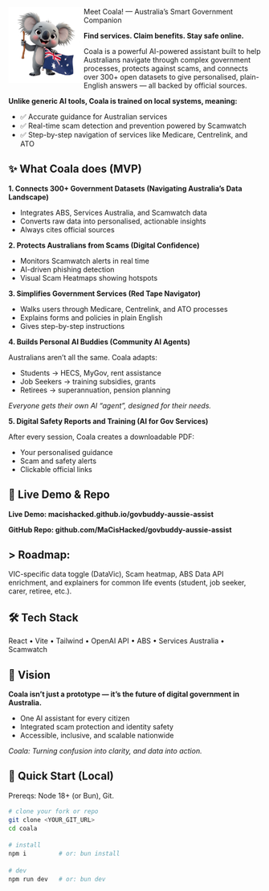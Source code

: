 <p>
  <img src="https://github.com/MaCisHacked/govbuddy-aussie-assist/blob/main/src/assets/coala-logo2.jpg" alt="Coala Logo" width="150" align ="left"/>
</p>
Meet Coala! — Australia’s Smart Government Companion

**Find services. Claim benefits. Stay safe online.**  

Coala is a powerful AI-powered assistant built to help Australians navigate through complex government processes, protects against scams, and connects over 300+ open datasets to give personalised, plain-English answers — all backed by official  sources.

**Unlike generic AI tools, Coala is trained on local systems, meaning:**
- ✅ Accurate guidance for Australian services
- ✅ Real-time scam detection and prevention powered by Scamwatch
- ✅ Step-by-step navigation of services like Medicare, Centrelink, and ATO

## ✨ What Coala does (MVP)

**1.  Connects 300+ Government Datasets (Navigating Australia’s Data Landscape)**

- Integrates ABS, Services Australia, and Scamwatch data
- Converts raw data into personalised, actionable insights
- Always cites official sources

**2. Protects Australians from Scams (Digital Confidence)**

- Monitors Scamwatch alerts in real time
- AI-driven phishing detection
- Visual Scam Heatmaps showing hotspots

**3. Simplifies Government Services (Red Tape Navigator)**

- Walks users through Medicare, Centrelink, and ATO processes
- Explains forms and policies in plain English
- Gives step-by-step instructions

**4. Builds Personal AI Buddies (Community AI Agents)**

Australians aren’t all the same. Coala adapts:

- Students → HECS, MyGov, rent assistance
- Job Seekers → training subsidies, grants
- Retirees → superannuation, pension planning

*Everyone gets their own AI “agent”, designed for their needs.*

**5. Digital Safety Reports and Training (AI for Gov Services)**

After every session, Coala creates a downloadable PDF:

- Your personalised guidance
- Scam and safety alerts
- Clickable official links


## 🔗 Live Demo & Repo

**Live Demo: macishacked.github.io/govbuddy-aussie-assist**

**GitHub Repo: github.com/MaCisHacked/govbuddy-aussie-assist**

## > Roadmap:
VIC-specific data toggle (DataVic), Scam heatmap, ABS Data API enrichment, and explainers for common life events (student, job seeker, carer, retiree, etc.).


## 🛠️ Tech Stack

React • Vite • Tailwind • OpenAI API • ABS • Services Australia • Scamwatch


## 🚀 Vision

**Coala isn’t just a prototype — it’s the future of digital government in Australia.**

- One AI assistant for every citizen
- Integrated scam protection and identity safety
- Accessible, inclusive, and scalable nationwide

*Coala: Turning confusion into clarity, and data into action.*

## 🚀 Quick Start (Local)
Prereqs: Node 18+ (or Bun), Git.

```bash
# clone your fork or repo
git clone <YOUR_GIT_URL>
cd coala

# install
npm i         # or: bun install

# dev
npm run dev   # or: bun dev
